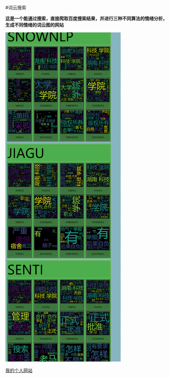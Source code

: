 #词云搜索

**这是一个能通过搜索，直接爬取百度搜索结果，并进行三种不同算法的情绪分析，生成不同情绪的词云图的网站**

![词云搜索](词云搜索.png)

[我的个人网站](https://zhouxinwen.top/)

